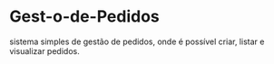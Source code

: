 # Gest-o-de-Pedidos
sistema simples de gestão de pedidos, onde é possível criar, listar e visualizar pedidos.
